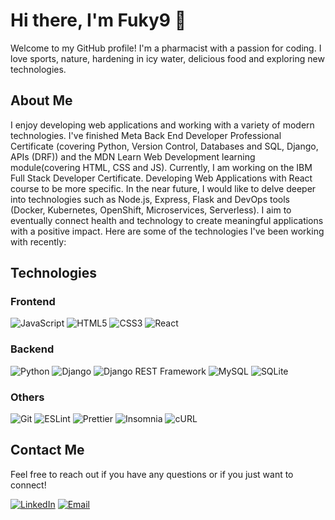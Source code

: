 # Hi there, I'm Fuky9 👋

Welcome to my GitHub profile! I'm a pharmacist with a passion for coding. I love sports, nature, hardening in icy water, delicious food and exploring new technologies.

## About Me

I enjoy developing web applications and working with a variety of modern technologies. I've finished Meta Back End Developer Professional Certificate (covering Python, Version Control, Databases and SQL, Django, APIs (DRF)) and the MDN Learn Web Development learning module(covering HTML, CSS and JS). Currently, I am working on the IBM Full Stack Developer Certificate. Developing Web Applications with React course to be more specific. In the near future, I would like to delve deeper into technologies such as Node.js, Express, Flask and DevOps tools (Docker, Kubernetes, OpenShift, Microservices, Serverless). I aim to eventually connect health and technology to create meaningful applications with a positive impact. Here are some of the technologies I've been working with recently:

## Technologies

### Frontend
![JavaScript](https://img.shields.io/badge/JavaScript-F7DF1E?style=for-the-badge&logo=javascript&logoColor=black)
![HTML5](https://img.shields.io/badge/HTML5-E34F26?style=for-the-badge&logo=html5&logoColor=white)
![CSS3](https://img.shields.io/badge/CSS3-1572B6?style=for-the-badge&logo=css3&logoColor=white)
![React](https://img.shields.io/badge/React-20232A?style=for-the-badge&logo=react&logoColor=61DAFB)

### Backend

![Python](https://img.shields.io/badge/Python-3776AB?style=for-the-badge&logo=python&logoColor=white)
![Django](https://img.shields.io/badge/Django-092E20?style=for-the-badge&logo=django&logoColor=white)
![Django REST Framework](https://img.shields.io/badge/DRF-092E20?style=for-the-badge&logo=django&logoColor=white)
![MySQL](https://img.shields.io/badge/MySQL-4479A1?style=for-the-badge&logo=mysql&logoColor=white)
![SQLite](https://img.shields.io/badge/SQLite-003B57?style=for-the-badge&logo=sqlite&logoColor=white)

### Others

![Git](https://img.shields.io/badge/Git-F05032?style=for-the-badge&logo=git&logoColor=white)
![ESLint](https://img.shields.io/badge/ESLint-4B32C3?style=for-the-badge&logo=eslint&logoColor=white)
![Prettier](https://img.shields.io/badge/Prettier-F7B93E?style=for-the-badge&logo=prettier&logoColor=white)
![Insomnia](https://img.shields.io/badge/Insomnia-4000BF?style=for-the-badge&logo=insomnia&logoColor=white)
![cURL](https://img.shields.io/badge/cURL-0746A6?style=for-the-badge&logo=curl&logoColor=white)

## Contact Me

Feel free to reach out if you have any questions or if you just want to connect!

[![LinkedIn](https://img.shields.io/badge/LinkedIn-0A66C2?style=for-the-badge&logo=linkedin&logoColor=white)](https://www.linkedin.com/in/lukas-fukan/)
[![Email](https://img.shields.io/badge/Email-D14836?style=for-the-badge&logo=gmail&logoColor=white)](mailto:lukasfukan6@gmail.com)

<!---
Fuky9/Fuky9 is a ✨ special ✨ repository because its `README.md` (this file) appears on your GitHub profile.
You can click the Preview link to take a look at your changes.
--->
